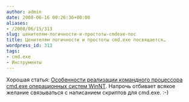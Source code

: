 ```yaml
---
author: admin
date: 2008-06-16 00:26:36+00:00
aliases:
- /2008/06/15/313
slug: ценителям-логичности-и-простоты-cmdexe-пос
title: Ценителям логичности и простоты cmd.exe посвящается…
wordpress_id: 313
tags:
- cmd.exe
- Инструменты
---
```


Хорошая статья: [Особенности реализации командного процессора cmd.exe операционных систем WinNT](http://www.rsdn.ru/article/winshell/NTCommandProcessor.xml). Напрочь отбивает всякое желание связываться с написанием скриптов для cmd.exe. :-)
